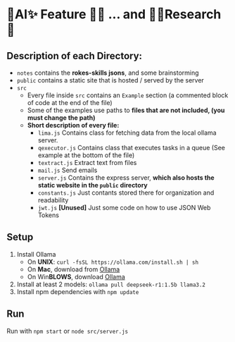 # 🧠AI✨ Feature 🍌🙉 ... and 👨‍🔬Research🧪

## Description of each Directory:
- `notes` contains the **rokes-skills jsons**, and some brainstorming
- `public` contains a static site that is hosted / served by the server
- `src`
    - Every file inside `src` contains an `Example` section (a commented block of code at the end of the file)
    - Some of the examples use paths to **files that are not included, (you must change the path)**
    - **Short description of every file:**
        - `lima.js` Contains class for fetching data from the local ollama server.
        - `qexecutor.js` Contains class that executes tasks in a queue (See example at the bottom of the file)
        - `textract.js` Extract text from files
        - `mail.js` Send emails
        - `server.js` Contains the express server, **which also hosts the static website in the `public` directory**
        - `constants.js` Just contants stored there for organization and readability
        - `jwt.js` **[Unused]** Just some code on how to use JSON Web Tokens

## Setup
 1. Install Ollama
     - On **UNIX**: `curl -fsSL https://ollama.com/install.sh | sh`
     - On **Mac**, download from [Ollama](https://ollama.com/download/mac)
     - On Win**BLOWS**, download [Ollama](https://ollama.com/download/windows)
 2. Install at least 2 models: `ollama pull deepseek-r1:1.5b llama3.2`
 3. Install npm dependencies with `npm update`

## Run
Run with `npm start` or `node src/server.js`



